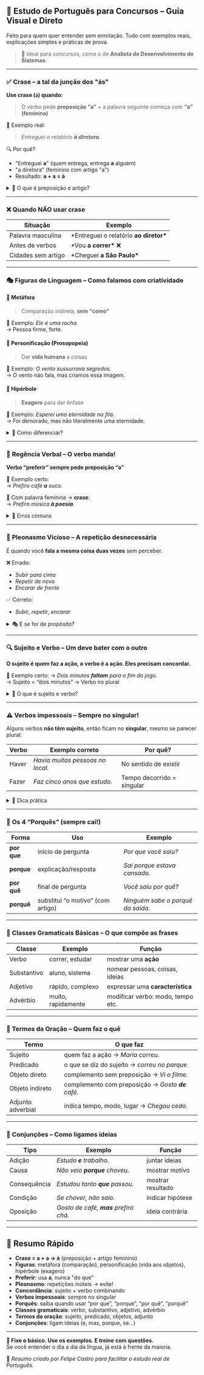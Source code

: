 ## 📘 Estudo de Português para Concursos – Guia Visual e Direto

Feito para quem quer entender sem enrolação. Tudo com exemplos reais, explicações simples e práticas de prova.

> 📌 Ideal para concursos, como o de **Analista de Desenvolvimento de Sistemas**.

---

### ✅ **Crase – a tal da junção dos "ás"**

**Use crase (`à`) quando:**

> O verbo pede **preposição “a”** + a palavra seguinte começa com **“a” (feminina)**

📌 Exemplo real:

> _Entreguei o relatório **à diretora**._

🔍 Por quê?

- "Entreguei **a**" (quem entrega, entrega **a** alguém)
- "a diretora" (feminino com artigo "a")
- Resultado: **a + a = à**

<details>
<summary>🧠 O que é preposição e artigo?</summary>

- **Preposição**: palavra que liga elementos → _Vou **a** escola._
- **Artigo definido**: acompanha o substantivo → _a escola, o aluno._
</details>

---

### ❌ **Quando NÃO usar crase**

| Situação           | Exemplo                                  |
| ------------------ | ---------------------------------------- |
| Palavra masculina  | \*Entreguei o relatório **ao diretor\*** |
| Antes de verbos    | \*Vou **a correr\*** ❌                  |
| Cidades sem artigo | \*Cheguei **a São Paulo\***              |

---

### 🎭 **Figuras de Linguagem – Como falamos com criatividade**

#### 📌 Metáfora

> Comparação indireta, **sem "como"**

🧪 Exemplo: _Ele é uma rocha._  
→ Pessoa firme, forte.

#### 📌 Personificação (Prosopopeia)

> Dar **vida humana** a coisas

🧪 Exemplo: _O vento sussurrava segredos._  
→ O vento não fala, mas criamos essa imagem.

#### 📌 Hipérbole

> **Exagero** para dar ênfase

🧪 Exemplo: _Esperei uma eternidade na fila._  
→ Foi demorado, mas não literalmente uma eternidade.

<details>
<summary>🔎 Como diferenciar?</summary>

- **Metáfora**: comparação implícita
- **Personificação**: objeto agindo como pessoa
- **Hipérbole**: exagero
</details>

---

### 🧭 **Regência Verbal – O verbo manda!**

**Verbo “preferir” sempre pede preposição “a”**

📌 Exemplo certo:  
→ _Prefiro café **a** suco._

📌 Com palavra feminina → **crase**:  
→ _Prefiro música **à poesia**._

<details>
<summary>🚫 Erros comuns</summary>

- _Prefiro do que..._ ❌
- _Prefiro mais que..._ ❌  
✅ O certo é: _Prefiro X **a** Y_
</details>

---

### 🔁 **Pleonasmo Vicioso – A repetição desnecessária**

É quando você **fala a mesma coisa duas vezes** sem perceber.

❌ Errado:

- _Subir para cima_
- _Repetir de novo_
- _Encarar de frente_

✅ Correto:

- _Subir_, _repetir_, _encarar_

<details>
<summary>🎭 E se for de propósito?</summary>

Aí vira **pleonasmo literário**, usado em poesias ou músicas. Mas em prova de concurso → é erro.

</details>

---

### 🔍 **Sujeito e Verbo – Um deve bater com o outro**

**O sujeito é quem faz a ação, o verbo é a ação. Eles precisam concordar.**

📌 Exemplo certo:
→ _Dois minutos **faltam** para o fim do jogo._  
→ Sujeito = “dois minutos” → Verbo no plural

<details>
<summary>📎 O que é sujeito e verbo?</summary>

- **Sujeito**: quem faz ou sofre a ação.
- **Verbo**: a própria ação. Ex: correr, ser, estudar.
</details>

---

### ⚠️ **Verbos impessoais – Sempre no singular!**

Alguns verbos **não têm sujeito**, então ficam no **singular**, mesmo se parecer plural:

| Verbo | Exemplo correto                  | Por quê?                   |
| ----- | -------------------------------- | -------------------------- |
| Haver | _Havia muitas pessoas no local._ | No sentido de existir      |
| Fazer | _Faz cinco anos que estudo._     | Tempo decorrido = singular |

<details>
<summary>🤔 Dica prática</summary>

Se a frase fala de **tempo** ou **existência**, desconfie:  
→ provavelmente o verbo é impessoal → use no singular.

</details>

---

### 💬 **Os 4 “Porquês” (sempre cai!)**

| Forma       | Uso                               | Exemplo                           |
| ----------- | --------------------------------- | --------------------------------- |
| **por que** | início de pergunta                | _Por que você saiu?_              |
| **porque**  | explicação/resposta               | _Saí porque estava cansado._      |
| **por quê** | final de pergunta                 | _Você saiu por quê?_              |
| **porquê**  | substitui “o motivo” (com artigo) | _Ninguém sabe o porquê da saída._ |

---

### 🧱 **Classes Gramaticais Básicas – O que compõe as frases**

| Classe      | Exemplo            | Função                            |
| ----------- | ------------------ | --------------------------------- |
| Verbo       | correr, estudar    | mostrar uma **ação**              |
| Substantivo | aluno, sistema     | nomear pessoas, coisas, ideias    |
| Adjetivo    | rápido, complexo   | expressar uma **característica**  |
| Advérbio    | muito, rapidamente | modificar verbo: modo, tempo etc. |

---

### 🧩 **Termos da Oração – Quem faz o quê**

| Termo             | O que faz                                         |
| ----------------- | ------------------------------------------------- |
| Sujeito           | quem faz a ação → _Maria correu._                 |
| Predicado         | o que se diz do sujeito → _correu no parque_      |
| Objeto direto     | complemento sem preposição → _Vi o filme._        |
| Objeto indireto   | complemento com preposição → _Gosto **de** café._ |
| Adjunto adverbial | indica tempo, modo, lugar → _Chegou cedo._        |

---

### 🔗 **Conjunções – Como ligamos ideias**

| Tipo         | Exemplo                               | Função            |
| ------------ | ------------------------------------- | ----------------- |
| Adição       | _Estudo **e** trabalho._              | juntar ideias     |
| Causa        | _Não veio **porque** choveu._         | mostrar motivo    |
| Consequência | _Estudou tanto **que** passou._       | mostrar resultado |
| Condição     | _Se chover, não saio._                | indicar hipótese  |
| Oposição     | _Gosto de café, **mas** prefiro chá._ | ideia contrária   |

---

## 📌 Resumo Rápido

- **Crase = a + a → à** (preposição + artigo feminino)
- **Figuras**: metáfora (comparação), personificação (vida aos objetos), hipérbole (exagero)
- **Preferir**: usa **a**, nunca "do que"
- **Pleonasmo**: repetições inúteis → evite!
- **Concordância**: sujeito + verbo combinando
- **Verbos impessoais**: sempre no singular
- **Porquês**: saiba quando usar “por que”, “porque”, “por quê”, “porquê”
- **Classes gramaticais**: verbo, substantivo, adjetivo, advérbio
- **Termos da oração**: sujeito, predicado, objetos, adjunto
- **Conjunções**: ligam ideias (e, mas, porque, se...)

---

**🎯 Fixe o básico. Use os exemplos. E treine com questões.**  
Se você entender o dia a dia da língua, já está à frente da maioria.

🧠 _Resumo criado por Felipe Castro para facilitar o estudo real de Português._
